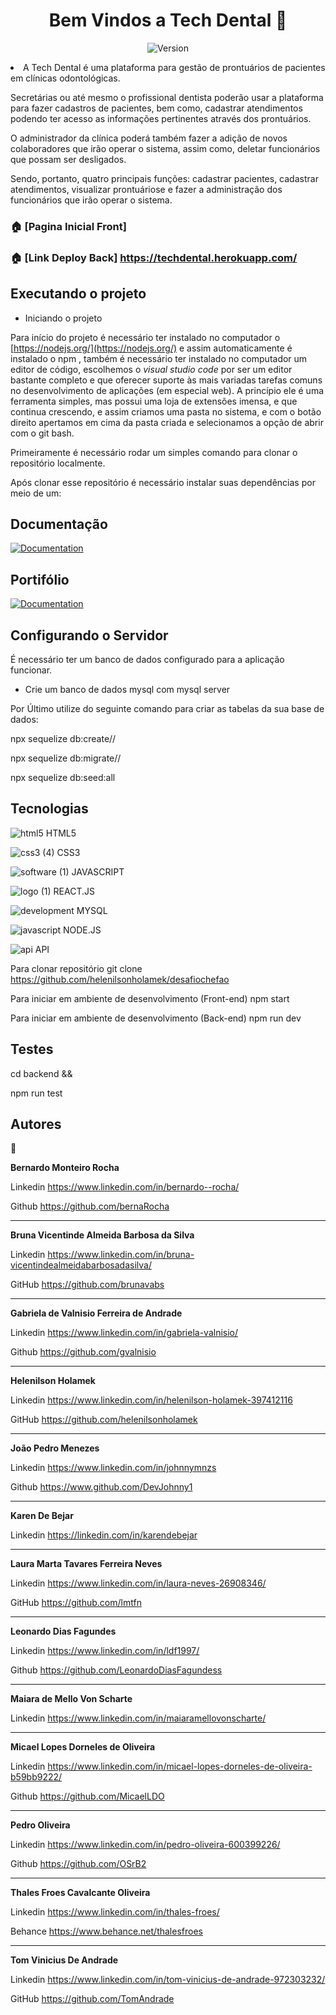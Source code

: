 <h1 align="center">Bem Vindos a Tech Dental 👋</h1>
<p align="center">
  <img alt="Version" src="https://img.shields.io/badge/version-1.0.0-blue.svg?cacheSeconds=2592000"/>
</p


-  A Tech Dental é uma plataforma para gestão de prontuários de pacientes em clínicas odontológicas.

Secretárias ou até mesmo o profissional dentista poderão usar a plataforma para fazer cadastros de pacientes, bem como, cadastrar atendimentos podendo ter acesso as informações pertinentes através dos prontuários.

O administrador da clínica poderá também fazer a adição de novos colaboradores que irão operar o sistema, assim como, deletar funcionários que possam ser desligados. 

Sendo, portanto, quatro principais funções: cadastrar pacientes, cadastrar atendimentos, visualizar prontuáriose e fazer a administração dos funcionários que irão operar o sistema.

### 🏠 [Pagina Inicial Front]

### 🏠 [Link Deploy Back] https://techdental.herokuapp.com/

## Executando o projeto

-  Iniciando o projeto

Para início  do projeto é necessário ter instalado no computador o [https://nodejs.org/](https://nodejs.org/) e assim automaticamente é instalado o npm , também é necessário ter instalado no computador um editor de código, escolhemos o *visual studio code* por ser um editor bastante completo e que oferecer suporte às mais variadas tarefas comuns no desenvolvimento de aplicações (em especial web). A princípio ele é uma ferramenta simples, mas possui uma loja de extensões imensa, e que continua crescendo, e assim criamos uma pasta no sistema, e com o botão direito apertamos em cima da pasta criada e selecionamos a opção de abrir com o git bash.

Primeiramente é necessário rodar um simples comando para clonar o repositório localmente.

Após clonar esse repositório é necessário instalar suas dependências por meio de um:

## Documentação

<a href="https://documenter.getpostman.com/view/21580193/UzJLQH8w" target="_blank">
    <img alt="Documentation" src="https://img.shields.io/badge/documentation-yes-brightgreen.svg" src="https://documenter.getpostman.com/view/21580193/UzJLQH8w"/>
  </a>

## Portifólio

<a href="https://luck-split-271.notion.site/Tech-Dental-046a745b805a4404bf1f955afdcdfda8" target="_blank">
    <img alt="Documentation" src="https://img.shields.io/badge/documentation-yes-brightgreen.svg" src="https://documenter.getpostman.com/view/21580193/UzJLQH8w"/>
  </a>
  
## Configurando o Servidor

É necessário ter um banco de dados configurado para a aplicação funcionar.

- Crie um banco de dados mysql com mysql server

Por Último utilize do seguinte comando para criar as tabelas da sua base de dados: 

npx sequelize db:create//

npx sequelize db:migrate//

npx sequelize db:seed:all

## Tecnologias

![html5](https://user-images.githubusercontent.com/102561398/178084968-81c1e3f3-e1de-4862-9402-c77d064238a5.png)
 HTML5

![css3 (4)](https://user-images.githubusercontent.com/102561398/178085155-f8cdc1fc-9f0c-4f47-856b-708c73bc072e.png)
CSS3


![software (1)](https://user-images.githubusercontent.com/102561398/178084981-ecde5b25-e2ff-43ff-9402-175ae019eb5e.png) JAVASCRIPT


![logo (1)](https://user-images.githubusercontent.com/102561398/178084984-478e140b-b97d-404c-8059-4f96938a8842.png) REACT.JS


![development](https://user-images.githubusercontent.com/102561398/178085003-7649af97-29ea-4b25-8c46-9a6fbae05508.png) MYSQL


![javascript](https://user-images.githubusercontent.com/102561398/178085006-88f09032-db8d-4398-a75f-30d53c8ad5fc.png) NODE.JS


![api](https://user-images.githubusercontent.com/102561398/178085010-e8e79446-b112-40c0-a225-43cb99aaecfe.png) API


Para clonar repositório
git clone https://github.com/helenilsonholamek/desafiochefao

Para iniciar em ambiente de desenvolvimento (Front-end)
npm start

Para iniciar em ambiente de desenvolvimento (Back-end)
npm run dev

## Testes

cd backend &&

npm run test

## Autores

👤

**Bernardo Monteiro Rocha**

Linkedin https://www.linkedin.com/in/bernardo--rocha/

Github https://github.com/bernaRocha
________________________________________________________________________________________________________________________________________________________

**Bruna Vicentinde Almeida Barbosa da Silva**

Linkedin https://www.linkedin.com/in/bruna-vicentindealmeidabarbosadasilva/

GitHub https://github.com/brunavabs
___________________________________________________________________________

**Gabriela de Valnisio Ferreira de Andrade**

Linkedin https://www.linkedin.com/in/gabriela-valnisio/

Github https://github.com/gvalnisio
__________________________________________________________________________

**Helenilson Holamek** 

Linkedin https://www.linkedin.com/in/helenilson-holamek-397412116

GitHub https://github.com/helenilsonholamek
__________________________________________________________________________

**João Pedro Menezes**

Linkedin https://www.linkedin.com/in/johnnymnzs

Github https://www.github.com/DevJohnny1
__________________________________________________________________________

**Karen De Bejar**

Linkedin https://linkedin.com/in/karendebejar
__________________________________________________________________________

**Laura Marta Tavares Ferreira Neves**

Linkedin https://www.linkedin.com/in/laura-neves-26908346/

GitHub https://github.com/lmtfn
__________________________________________________________________________

**Leonardo Dias Fagundes**

Linkedin https://www.linkedin.com/in/ldf1997/

Github https://github.com/LeonardoDiasFagundess
__________________________________________________________________________

**Maiara de Mello Von Scharte**

Linkedin https://www.linkedin.com/in/maiaramellovonscharte/
__________________________________________________________________________

**Micael Lopes Dorneles de Oliveira**

Linkedin https://www.linkedin.com/in/micael-lopes-dorneles-de-oliveira-b59bb9222/

Github https://github.com/MicaelLDO
__________________________________________________________________________

**Pedro Oliveira**

Linkedin https://www.linkedin.com/in/pedro-oliveira-600399226/

Github https://github.com/OSrB2
_____________________________________________________________________________________

**Thales Froes Cavalcante Oliveira**

Linkedin https://www.linkedin.com/in/thales-froes/

Behance https://www.behance.net/thalesfroes
_______________________________________________________________________________________________

**Tom Vinicius De Andrade**

Linkedin https://www.linkedin.com/in/tom-vinicius-de-andrade-972303232/

GitHub https://github.com/TomAndrade
